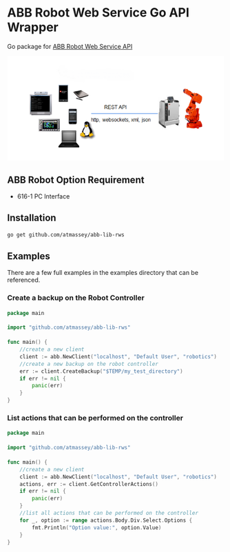 # ABB Robot Web Service Go API Wrapper

Go package for [ABB Robot Web Service API](https://developercenter.robotstudio.com/api/rwsApi/index.html)

![ABB Robot Web Service API](https://github.com/atmassey/abb-lib-rws/blob/main/docs/rws.png?raw=true)

## ABB Robot Option Requirement

- 616-1 PC Interface

## Installation

```bash
go get github.com/atmassey/abb-lib-rws
```

## Examples
There are a few full examples in the examples directory that can be referenced.

### Create a backup on the Robot Controller

```Go
package main

import "github.com/atmassey/abb-lib-rws"

func main() {
	//create a new client
	client := abb.NewClient("localhost", "Default User", "robotics")
	//create a new backup on the robot controller
	err := client.CreateBackup("$TEMP/my_test_directory")
	if err != nil {
		panic(err)
	}
}
```

### List actions that can be performed on the controller

```Go
package main

import "github.com/atmassey/abb-lib-rws"

func main() {
	//create a new client
	client := abb.NewClient("localhost", "Default User", "robotics")
    actions, err := client.GetControllerActions()
	if err != nil {
		panic(err)
	}
    //list all actions that can be performed on the controller
	for _, option := range actions.Body.Div.Select.Options {
		fmt.Println("Option value:", option.Value)
	}
}

```




